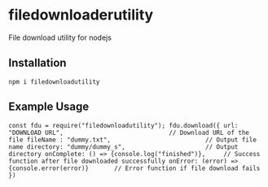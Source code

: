 # filedownloaderutility
File download utility for nodejs

## Installation
``
    npm i filedownloadutility
``

## Example Usage

``
    const fdu = require("filedownloadutility");
    fdu.download({
        url: "DOWNLOAD URL",                             // Download URL of the file
        fileName : "dummy.txt",                          // Output file name
        directory: "dummy/dummy_s",                      // Output directory
        onComplete: () => {console.log("finished")},     // Success function after file downloaded successfully
        onError: (error) => {console.error(error)}       // Error function if file download fails
    })
``